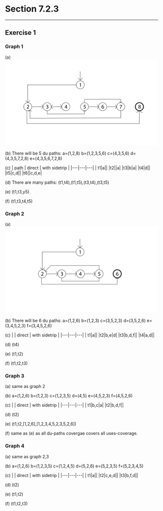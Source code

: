 # Section 7.2.3
----------------
## Exercise  1

### Graph 1
(a)
![](7.2.3-1.png)

(b)
There will be 5 du paths:
a=(1,2,8)
b=(1,2,3,5,6)
c=(4,3,5,6)
d=(4,3,5,7,2,8)
e=(4,3,5,6,7,2,8)

(c)
| path | direct | with sidetrip |
|---|---|---|
| t1|a||
|t2||a|
|t3|b|a|
|t4|d||
|t5|c,d||
|t6||c,d,e|

(d)
There are many paths:
(t1,t4),(t1,t5),(t3,t4),(t3,t5)

(e)
(t1,t3,y5)

(f)
(t1,t3,t4,t5)

### Graph 2
(a)
![](7.2.3-2,3,4.png)

(b)
There will be 6 du paths:
a=(1,2,6)
b=(1,2,3)
c=(3,5,2,3)
d=(3,5,2,6)
e=(3,4,5,2,3)
f=(3,4,5,2,6)

(c)
|   | direct | with sidetrip |
|---|---|---|
| t1|a||
|t2|b,e|d|
|t3|b,d,f||
|t4|a,d||

(d)
(t4)

(e)
(t1,t2)

(f)
(t1,t2,t3)

### Graph 3
(a) same as graph 2

(b)
a=(1,2,6)
b=(1,2,3)
c=(1,2,3,5)
d=(4,5)
e=(4,5,2,3)
f=(4,5,2,6)

(c)
|   | direct | with sidetrip |
|---|---|---|
| t1|b,c|a|
|t2|b,d,f||

(d)
(t2)

(e)
(t1,t2,[1,2,6],[1,2,3,4,5,2,3,5,2,6])

(f)
same as (e) as all du-paths covergae covers all uses-coverage.

### Graph 4
(a) same as graph 2,3

(b)
a=(1,2,6)
b=(1,2,3,5)
c=(1,2,4,5)
d=(5,2,6)
e=(5,2,3,5)
f=(5,2,3,4,5)

(c)
|   | direct | with sidetrip |
|---|---|---|
| t1|a||
|t2|c,e,d||
|t3|b,f,d||

(d)
(t2)

(e)
(t1,t2)

(f)
(t1,t2,t3)